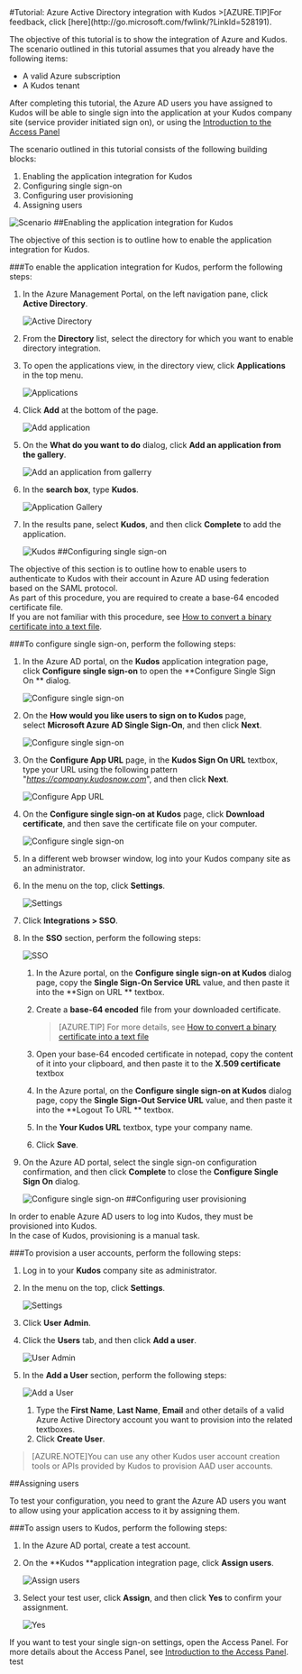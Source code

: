 <properties pageTitle="Tutorial: Azure Active Directory integration with Kudos | Microsoft Azure" description="Learn how to use Kudos with Azure Active Directory to enable single sign-on, automated provisioning, and more!." services="active-directory" authors="MarkusVi"  documentationCenter="na" manager="stevenpo"/>
<tags ms.service="active-directory" ms.devlang="na" ms.topic="article" ms.tgt_pltfrm="na" ms.workload="identity" ms.date="08/01/2015" ms.author="markvi" />
#Tutorial: Azure Active Directory integration with Kudos
>[AZURE.TIP]For feedback, click [here](http://go.microsoft.com/fwlink/?LinkId=528191).
  
The objective of this tutorial is to show the integration of Azure and Kudos.  
The scenario outlined in this tutorial assumes that you already have the following items:

-   A valid Azure subscription
-   A Kudos tenant
  
After completing this tutorial, the Azure AD users you have assigned to Kudos will be able to single sign into the application at your Kudos company site (service provider initiated sign on), or using the [Introduction to the Access Panel](https://msdn.microsoft.com/library/dn308586)
  
The scenario outlined in this tutorial consists of the following building blocks:

1.  Enabling the application integration for Kudos
2.  Configuring single sign-on
3.  Configuring user provisioning
4.  Assigning users

![Scenario](./media/active-directory-saas-kudos-tutorial/IC787799.png "Scenario")
##Enabling the application integration for Kudos
  
The objective of this section is to outline how to enable the application integration for Kudos.

###To enable the application integration for Kudos, perform the following steps:

1.  In the Azure Management Portal, on the left navigation pane, click **Active Directory**.

    ![Active Directory](./media/active-directory-saas-kudos-tutorial/IC700993.png "Active Directory")

2.  From the **Directory** list, select the directory for which you want to enable directory integration.

3.  To open the applications view, in the directory view, click **Applications** in the top menu.

    ![Applications](./media/active-directory-saas-kudos-tutorial/IC700994.png "Applications")

4.  Click **Add** at the bottom of the page.

    ![Add application](./media/active-directory-saas-kudos-tutorial/IC749321.png "Add application")

5.  On the **What do you want to do** dialog, click **Add an application from the gallery**.

    ![Add an application from gallerry](./media/active-directory-saas-kudos-tutorial/IC749322.png "Add an application from gallerry")

6.  In the **search box**, type **Kudos**.

    ![Application Gallery](./media/active-directory-saas-kudos-tutorial/IC787800.png "Application Gallery")

7.  In the results pane, select **Kudos**, and then click **Complete** to add the application.

    ![Kudos](./media/active-directory-saas-kudos-tutorial/IC787801.png "Kudos")
##Configuring single sign-on
  
The objective of this section is to outline how to enable users to authenticate to Kudos with their account in Azure AD using federation based on the SAML protocol.  
As part of this procedure, you are required to create a base-64 encoded certificate file.  
If you are not familiar with this procedure, see [How to convert a binary certificate into a text file](http://youtu.be/PlgrzUZ-Y1o).

###To configure single sign-on, perform the following steps:

1.  In the Azure AD portal, on the **Kudos** application integration page, click **Configure single sign-on** to open the **Configure Single Sign On ** dialog.

    ![Configure single sign-on](./media/active-directory-saas-kudos-tutorial/IC787802.png "Configure single sign-on")

2.  On the **How would you like users to sign on to Kudos** page, select **Microsoft Azure AD Single Sign-On**, and then click **Next**.

    ![Configure single sign-on](./media/active-directory-saas-kudos-tutorial/IC787803.png "Configure single sign-on")

3.  On the **Configure App URL** page, in the **Kudos Sign On URL** textbox, type your URL using the following pattern "*https://company.kudosnow.com*", and then click **Next**.

    ![Configure App URL](./media/active-directory-saas-kudos-tutorial/IC787804.png "Configure App URL")

4.  On the **Configure single sign-on at Kudos** page, click **Download certificate**, and then save the certificate file on your computer.

    ![Configure single sign-on](./media/active-directory-saas-kudos-tutorial/IC787805.png "Configure single sign-on")

5.  In a different web browser window, log into your Kudos company site as an administrator.

6.  In the menu on the top, click **Settings**.

    ![Settings](./media/active-directory-saas-kudos-tutorial/IC787806.png "Settings")

7.  Click **Integrations \> SSO**.

8.  In the **SSO** section, perform the following steps:

    ![SSO](./media/active-directory-saas-kudos-tutorial/IC787807.png "SSO")

    1.  In the Azure portal, on the **Configure single sign-on at Kudos** dialog page, copy the **Single Sign-On Service URL** value, and then paste it into the **Sign on URL ** textbox.
    2.  Create a **base-64 encoded** file from your downloaded certificate.  

        >[AZURE.TIP]
        For more details, see [How to convert a binary certificate into a text file](http://youtu.be/PlgrzUZ-Y1o)

    3.  Open your base-64 encoded certificate in notepad, copy the content of it into your clipboard, and then paste it to the **X.509 certificate** textbox
    4.  In the Azure portal, on the **Configure single sign-on at Kudos** dialog page, copy the **Single Sign-Out Service URL** value, and then paste it into the **Logout To URL ** textbox.
    5.  In the **Your Kudos URL** textbox, type your company name.
    6.  Click **Save**.

9.  On the Azure AD portal, select the single sign-on configuration confirmation, and then click **Complete** to close the **Configure Single Sign On** dialog.

    ![Configure single sign-on](./media/active-directory-saas-kudos-tutorial/IC787808.png "Configure single sign-on")
##Configuring user provisioning
  
In order to enable Azure AD users to log into Kudos, they must be provisioned into Kudos.  
In the case of Kudos, provisioning is a manual task.

###To provision a user accounts, perform the following steps:

1.  Log in to your **Kudos** company site as administrator.

2.  In the menu on the top, click **Settings**.

    ![Settings](./media/active-directory-saas-kudos-tutorial/IC787806.png "Settings")

3.  Click **User Admin**.

4.  Click the **Users** tab, and then click **Add a user**.

    ![User Admin](./media/active-directory-saas-kudos-tutorial/IC787809.png "User Admin")

5.  In the **Add a User** section, perform the following steps:

    ![Add a User](./media/active-directory-saas-kudos-tutorial/IC787810.png "Add a User")

    1.  Type the **First Name**, **Last Name**, **Email** and other details of a valid Azure Active Directory account you want to provision into the related textboxes.
    2.  Click **Create User**.

>[AZURE.NOTE]You can use any other Kudos user account creation tools or APIs provided by Kudos to provision AAD user accounts.

##Assigning users
  
To test your configuration, you need to grant the Azure AD users you want to allow using your application access to it by assigning them.

###To assign users to Kudos, perform the following steps:

1.  In the Azure AD portal, create a test account.

2.  On the **Kudos **application integration page, click **Assign users**.

    ![Assign users](./media/active-directory-saas-kudos-tutorial/IC787811.png "Assign users")

3.  Select your test user, click **Assign**, and then click **Yes** to confirm your assignment.

    ![Yes](./media/active-directory-saas-kudos-tutorial/IC767830.png "Yes")
  
If you want to test your single sign-on settings, open the Access Panel. For more details about the Access Panel, see [Introduction to the Access Panel](https://msdn.microsoft.com/library/dn308586).
test

